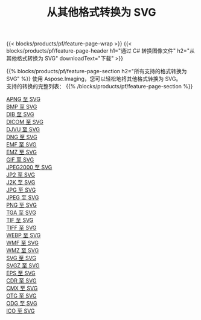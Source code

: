 ﻿---
title: 从其他格式转换为 SVG 
weight: 3920
url: /zh-hans/net/conversion/to/svg 
lang: zh-hans
langdirlevel: 2
locales: zh-hans,ja,it,ru,de,es,fr,nl,id,lt,pl,pt,vi,tr,ko,zh-hant,ar,hi,th,sv,cs,uk,he
description: 使用 Aspose.Imaging，您可以轻松地将其他格式转换为 SVG
---

{{< blocks/products/pf/feature-page-wrap >}}
{{< blocks/products/pf/feature-page-header h1="通过 C# 转换图像文件" h2="从其他格式转换为 SVG" downloadText="下载" >}}


{{% blocks/products/pf/feature-page-section  h2="所有支持的格式转换为 SVG" %}}
使用 Aspose.Imaging，您可以轻松地将其他格式转换为 SVG。
<br/>
支持的转换的完整列表：
{{% /blocks/products/pf/feature-page-section %}}
<div class="container-fluid productfamilypage bg-gray">
    <div class="convertypes bg-gray agp-content section">
        <div class="container">
		<div class="row other-converters">
		    <div class='col-md-2 other-converter remove-lp remove-rp'><a href="/imaging/zh-hans/net/conversion/apng-to-svg" >APNG 至 SVG</a></div>
<div class='col-md-2 other-converter remove-lp remove-rp'><a href="/imaging/zh-hans/net/conversion/bmp-to-svg" >BMP 至 SVG</a></div>
<div class='col-md-2 other-converter remove-lp remove-rp'><a href="/imaging/zh-hans/net/conversion/dib-to-svg" >DIB 至 SVG</a></div>
<div class='col-md-2 other-converter remove-lp remove-rp'><a href="/imaging/zh-hans/net/conversion/dicom-to-svg" >DICOM 至 SVG</a></div>
<div class='col-md-2 other-converter remove-lp remove-rp'><a href="/imaging/zh-hans/net/conversion/djvu-to-svg" >DJVU 至 SVG</a></div>
<div class='col-md-2 other-converter remove-lp remove-rp'><a href="/imaging/zh-hans/net/conversion/dng-to-svg" >DNG 至 SVG</a></div>
<div class='col-md-2 other-converter remove-lp remove-rp'><a href="/imaging/zh-hans/net/conversion/emf-to-svg" >EMF 至 SVG</a></div>
<div class='col-md-2 other-converter remove-lp remove-rp'><a href="/imaging/zh-hans/net/conversion/emz-to-svg" >EMZ 至 SVG</a></div>
<div class='col-md-2 other-converter remove-lp remove-rp'><a href="/imaging/zh-hans/net/conversion/gif-to-svg" >GIF 至 SVG</a></div>
<div class='col-md-2 other-converter remove-lp remove-rp'><a href="/imaging/zh-hans/net/conversion/jpeg2000-to-svg" >JPEG2000 至 SVG</a></div>
<div class='col-md-2 other-converter remove-lp remove-rp'><a href="/imaging/zh-hans/net/conversion/jp2-to-svg" >JP2 至 SVG</a></div>
<div class='col-md-2 other-converter remove-lp remove-rp'><a href="/imaging/zh-hans/net/conversion/j2k-to-svg" >J2K 至 SVG</a></div>
<div class='col-md-2 other-converter remove-lp remove-rp'><a href="/imaging/zh-hans/net/conversion/jpg-to-svg" >JPG 至 SVG</a></div>
<div class='col-md-2 other-converter remove-lp remove-rp'><a href="/imaging/zh-hans/net/conversion/jpeg-to-svg" >JPEG 至 SVG</a></div>
<div class='col-md-2 other-converter remove-lp remove-rp'><a href="/imaging/zh-hans/net/conversion/png-to-svg" >PNG 至 SVG</a></div>
<div class='col-md-2 other-converter remove-lp remove-rp'><a href="/imaging/zh-hans/net/conversion/tga-to-svg" >TGA 至 SVG</a></div>
<div class='col-md-2 other-converter remove-lp remove-rp'><a href="/imaging/zh-hans/net/conversion/tif-to-svg" >TIF 至 SVG</a></div>
<div class='col-md-2 other-converter remove-lp remove-rp'><a href="/imaging/zh-hans/net/conversion/tiff-to-svg" >TIFF 至 SVG</a></div>
<div class='col-md-2 other-converter remove-lp remove-rp'><a href="/imaging/zh-hans/net/conversion/webp-to-svg" >WEBP 至 SVG</a></div>
<div class='col-md-2 other-converter remove-lp remove-rp'><a href="/imaging/zh-hans/net/conversion/wmf-to-svg" >WMF 至 SVG</a></div>
<div class='col-md-2 other-converter remove-lp remove-rp'><a href="/imaging/zh-hans/net/conversion/wmz-to-svg" >WMZ 至 SVG</a></div>
<div class='col-md-2 other-converter remove-lp remove-rp'><a href="/imaging/zh-hans/net/conversion/svg-to-svg" >SVG 至 SVG</a></div>
<div class='col-md-2 other-converter remove-lp remove-rp'><a href="/imaging/zh-hans/net/conversion/svgz-to-svg" >SVGZ 至 SVG</a></div>
<div class='col-md-2 other-converter remove-lp remove-rp'><a href="/imaging/zh-hans/net/conversion/eps-to-svg" >EPS 至 SVG</a></div>
<div class='col-md-2 other-converter remove-lp remove-rp'><a href="/imaging/zh-hans/net/conversion/cdr-to-svg" >CDR 至 SVG</a></div>
<div class='col-md-2 other-converter remove-lp remove-rp'><a href="/imaging/zh-hans/net/conversion/cmx-to-svg" >CMX 至 SVG</a></div>
<div class='col-md-2 other-converter remove-lp remove-rp'><a href="/imaging/zh-hans/net/conversion/otg-to-svg" >OTG 至 SVG</a></div>
<div class='col-md-2 other-converter remove-lp remove-rp'><a href="/imaging/zh-hans/net/conversion/odg-to-svg" >ODG 至 SVG</a></div>
<div class='col-md-2 other-converter remove-lp remove-rp'><a href="/imaging/zh-hans/net/conversion/ico-to-svg" >ICO 至 SVG</a></div>
                </div>
        </div>
    </div>
</div>
<br/>

